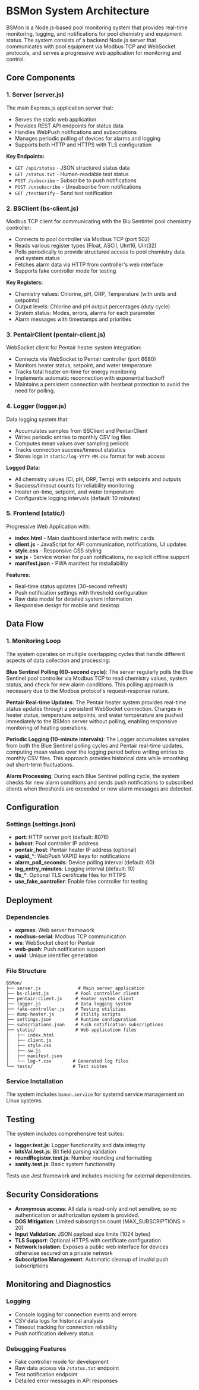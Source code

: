 # BSMon System Architecture

BSMon is a Node.js-based pool monitoring system that provides real-time monitoring, logging, and notifications for pool chemistry and equipment status. The system consists of a backend Node.js server that communicates with pool equipment via Modbus TCP and WebSocket protocols, and serves a progressive web application for monitoring and control.

## Core Components

### 1. Server (server.js)
The main Express.js application server that:
- Serves the static web application
- Provides REST API endpoints for status data
- Handles WebPush notifications and subscriptions
- Manages periodic polling of devices for alarms and logging
- Supports both HTTP and HTTPS with TLS configuration

**Key Endpoints:**
- `GET /api/status` - JSON structured status data
- `GET /status.txt` - Human-readable text status
- `POST /subscribe` - Subscribe to push notifications
- `POST /unsubscribe` - Unsubscribe from notifications
- `GET /testNotify` - Send test notification

### 2. BSClient (bs-client.js)
Modbus TCP client for communicating with the Blu Sentintel pool chemistry controller:
- Connects to pool controller via Modbus TCP (port 502)
- Reads various register types (Float, ASCII, UInt16, UInt32)
- Polls periodically to provide structured access to pool chemistry data and system status
- Fetches alarm data via HTTP from controller's web interface
- Supports fake controller mode for testing

**Key Registers:**
- Chemistry values: Chlorine, pH, ORP, Temperature (with units and setpoints)
- Output levels: Chlorine and pH output percentages (duty cycle)
- System status: Modes, errors, alarms for each parameter
- Alarm messages with timestamps and priorities

### 3. PentairClient (pentair-client.js)
WebSocket client for Pentair heater system integration:
- Connects via WebSocket to Pentair controller (port 6680)
- Monitors heater status, setpoint, and water temperature
- Tracks total heater on-time for energy monitoring
- Implements automatic reconnection with exponential backoff
- Maintains a persistent connection with heatbeat protection to avoid the need for polling.

### 4. Logger (logger.js)
Data logging system that:
- Accumulates samples from BSClient and PentairClient
- Writes periodic entries to monthly CSV log files
- Computes mean values over sampling periods
- Tracks connection success/timeout statistics
- Stores logs in `static/log-YYYY-MM.csv` format for web access

**Logged Data:**
- All chemistry values (Cl, pH, ORP, Temp) with setpoints and outputs
- Success/timeout counts for reliability monitoring
- Heater on-time, setpoint, and water temperature
- Configurable logging intervals (default: 10 minutes)

### 5. Frontend (static/)
Progressive Web Application with:
- **index.html** - Main dashboard interface with metric cards
- **client.js** - JavaScript for API communication, notifications, UI updates
- **style.css** - Responsive CSS styling
- **sw.js** - Service worker for push notifications, no explicit offline support
- **manifest.json** - PWA manifest for installability

**Features:**
- Real-time status updates (30-second refresh)
- Push notification settings with threshold configuration
- Raw data modal for detailed system information
- Responsive design for mobile and desktop

## Data Flow

### 1. Monitoring Loop
The system operates on multiple overlapping cycles that handle different aspects of data collection and processing:

**Blue Sentinel Polling (60-second cycle)**: The server regularly polls the Blue Sentinel pool controller via Modbus TCP to read chemistry values, system status, and check for new alarm conditions. This polling approach is necessary due to the Modbus protocol's request-response nature.

**Pentair Real-time Updates**: The Pentair heater system provides real-time status updates through a persistent WebSocket connection. Changes in heater status, temperature setpoints, and water temperature are pushed immediately to the BSMon server without polling, enabling responsive monitoring of heating operations.

**Periodic Logging (10-minute intervals)**: The Logger accumulates samples from both the Blue Sentinel polling cycles and Pentair real-time updates, computing mean values over the logging period before writing entries to monthly CSV files. This approach provides historical data while smoothing out short-term fluctuations.

**Alarm Processing**: During each Blue Sentinel polling cycle, the system checks for new alarm conditions and sends push notifications to subscribed clients when thresholds are exceeded or new alarm messages are detected.

## Configuration

### Settings (settings.json)
- **port**: HTTP server port (default: 8076)
- **bshost**: Pool controller IP address
- **pentair_host**: Pentair heater IP address (optional)
- **vapid_***: WebPush VAPID keys for notifications
- **alarm_poll_seconds**: Device polling interval (default: 60)
- **log_entry_minutes**: Logging interval (default: 10)
- **tls_***: Optional TLS certificate files for HTTPS
- **use_fake_controller**: Enable fake controller for testing

## Deployment

### Dependencies
- **express**: Web server framework
- **modbus-serial**: Modbus TCP communication
- **ws**: WebSocket client for Pentair
- **web-push**: Push notification support
- **uuid**: Unique identifier generation

### File Structure
```
BSMon/
├── server.js              # Main server application
├── bs-client.js          # Pool controller client
├── pentair-client.js     # Heater system client
├── logger.js             # Data logging system
├── fake-controller.js    # Testing utilities
├── dump-heater.js        # Utility scripts
├── settings.json         # Runtime configuration
├── subscriptions.json    # Push notification subscriptions
├── static/               # Web application files
│   ├── index.html
│   ├── client.js
│   ├── style.css
│   ├── sw.js
│   ├── manifest.json
│   └── log-*.csv        # Generated log files
└── tests/               # Test suites
```

### Service Installation
The system includes `bsmon.service` for systemd service management on Linux systems.

## Testing

The system includes comprehensive test suites:
- **logger.test.js**: Logger functionality and data integrity
- **bitsVal.test.js**: Bit field parsing validation
- **roundRegister.test.js**: Number rounding and formatting
- **sanity.test.js**: Basic system functionality

Tests use Jest framework and includes mocking for external dependencies.

## Security Considerations

- **Anonymous access**: All data is read-only and not sensitive, so no authentication or authorization system is provided.
- **DOS Mitigation**: Limited subscription count (MAX_SUBSCRIPTIONS = 20)
- **Input Validation**: JSON payload size limits (1024 bytes)
- **TLS Support**: Optional HTTPS with certificate configuration
- **Network Isolation**: Exposes a public web interface for devices otherwise secured on a private network
- **Subscription Management**: Automatic cleanup of invalid push subscriptions

## Monitoring and Diagnostics

### Logging
- Console logging for connection events and errors
- CSV data logs for historical analysis
- Timeout tracking for connection reliability
- Push notification delivery status

### Debugging Features
- Fake controller mode for development
- Raw data access via `/status.txt` endpoint
- Test notification endpoint
- Detailed error messages in API responses
